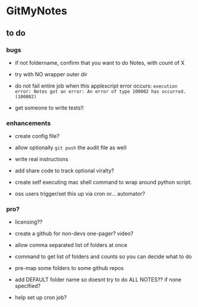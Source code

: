 # GitMyNotes

## to do

### bugs

* if not foldername, confirm that you want to do Notes, with count of X

* try with NO wrapper outer dir

* do not fail entire job when this applescript error occurs: `execution error: Notes got an error: An error of type 100002 has occurred. (100002)`

* get someone to write tests!!


### enhancements

* create config file?

* allow optionally `git push` the audit file as well

* write real instructions

* add share code to track optional viralty?

* create self executing mac shell command to wrap around python script. 

* oss users trigger/set this up via cron or... automator?





### pro?

* licensing??

* create a github for non-devs one-pager? video? 

* allow comma separated list of folders at once

* command to get list of folders and counts so you can decide what to do

* pre-map some folders to some github repos

* add DEFAULT folder name so doesnt try to do ALL NOTES?? if none specified?

* help set up cron job?






